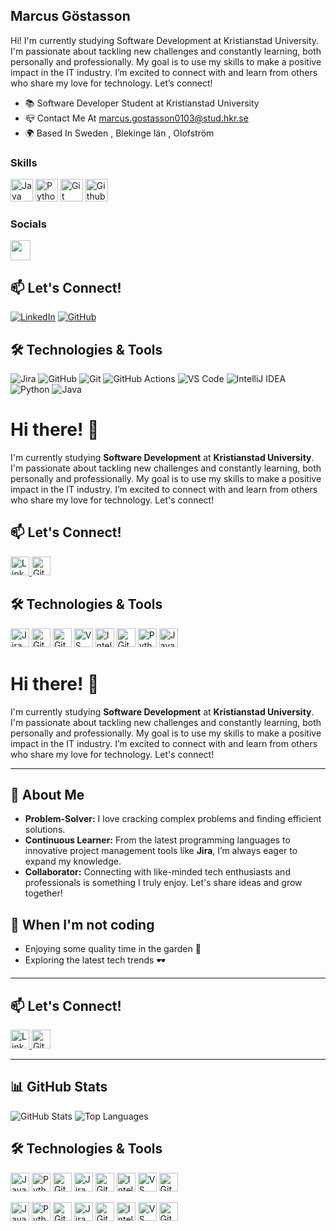 ## Marcus Göstasson
Hi! I'm currently studying Software Development at Kristianstad University. I'm passionate about tackling new challenges and constantly learning, both personally and professionally. My goal is to use my skills to make a positive impact in the IT industry. I’m excited to connect with and learn from others who share my love for technology. Let’s connect!

* 📚  Software Developer Student at Kristianstad University
* 📪  Contact Me At marcus.gostasson0103@stud.hkr.se
* 🌍  Based In Sweden , Blekinge län , Olofström


### Skills

<p align="left">
  <a href="https://www.oracle.com/java/" target="_blank" rel="noreferrer"><img src="https://raw.githubusercontent.com/danielcranney/readme-generator/main/public/icons/skills/java-colored.svg" width="36" height="36" alt="Java" /></a>
  <a href="https://www.python.org/" target="_blank" rel="noreferrer"><img src="https://raw.githubusercontent.com/danielcranney/readme-generator/main/public/icons/skills/python-colored.svg" width="36" height="36" alt="Python" /></a>
   <a href="https://www.github.com" target="_blank" rel="noreferrer"><img src="https://cdn.jsdelivr.net/gh/devicons/devicon@latest/icons/git/git-original-wordmark.svg" width="36" height="36" alt="Git" /></a>
  <a href="https://www.github.com" target="_blank" rel="noreferrer"><img src="https://cdn.jsdelivr.net/gh/devicons/devicon@latest/icons/github/github-original-wordmark.svg" width="36" height="36" alt="Github" /></a>
</p>

### Socials
<a href="https://www.linkedin.com/in/marcusgöstasson" target="_blank" rel="noreferrer">
  <picture>
    <source media="(prefers-color-scheme: dark)" srcset="https://raw.githubusercontent.com/danielcranney/readme-generator/main/public/icons/socials/linkedin-dark.svg" />
    <source media="(prefers-color-scheme: light)" srcset="https://raw.githubusercontent.com/danielcranney/readme-generator/main/public/icons/socials/linkedin.svg" />
    <img src="https://raw.githubusercontent.com/danielcranney/readme-generator/main/public/icons/socials/linkedin.svg" width="32" height="32" />
  </picture>
</a>


## 📫 Let's Connect!
[![LinkedIn](https://img.shields.io/badge/LinkedIn-Profile-blue?style=for-the-badge&logo=linkedin)](https://www.linkedin.com/in/marcusgöstasson)
[![GitHub](https://img.shields.io/badge/GitHub-Profile-black?style=for-the-badge&logo=github)](https://github.com/marcusgostasson)

## 🛠️ Technologies & Tools
![Jira](https://img.shields.io/badge/Jira-0052CC?style=for-the-badge&logo=jira&logoColor=white)
![GitHub](https://img.shields.io/badge/GitHub-181717?style=for-the-badge&logo=github&logoColor=white)
![Git](https://img.shields.io/badge/Git-F05032?style=for-the-badge&logo=git&logoColor=white)
![GitHub Actions](https://img.shields.io/badge/GitHub%20Actions-2088FF?style=for-the-badge&logo=github-actions&logoColor=white)
![VS Code](https://img.shields.io/badge/VS%20Code-007ACC?style=for-the-badge&logo=visual-studio-code&logoColor=white)
![IntelliJ IDEA](https://img.shields.io/badge/IntelliJ%20IDEA-000000?style=for-the-badge&logo=intellij-idea&logoColor=white)
![Python](https://img.shields.io/badge/Python-3776AB?style=for-the-badge&logo=python&logoColor=white)
![Java](https://img.shields.io/badge/Java-007396?style=for-the-badge&logo=java&logoColor=white)


# Hi there! 👋

I'm currently studying **Software Development** at **Kristianstad University**. I'm passionate about tackling new challenges and constantly learning, both personally and professionally. My goal is to use my skills to make a positive impact in the IT industry. I’m excited to connect with and learn from others who share my love for technology. Let's connect!

## 📫 Let's Connect!
<p>
  <a href="https://www.linkedin.com/in/your-profile">
    <img src="https://img.shields.io/badge/LinkedIn-Profile-blue?style=for-the-badge&logo=linkedin" alt="LinkedIn" height="30"/>
  </a>
  <a href="https://github.com/your-profile">
    <img src="https://img.shields.io/badge/GitHub-Profile-black?style=for-the-badge&logo=github" alt="GitHub" height="30"/>
  </a>
</p>

## 🛠️ Technologies & Tools
<p>
  <img src="https://img.shields.io/badge/Jira-0052CC?style=for-the-badge&logo=jira&logoColor=white" alt="Jira" height="30"/>
  <img src="https://img.shields.io/badge/GitHub-181717?style=for-the-badge&logo=github&logoColor=white" alt="GitHub" height="30"/>
  <img src="https://img.shields.io/badge/Git-F05032?style=for-the-badge&logo=git&logoColor=white" alt="Git" height="30"/>
  <img src="https://img.shields.io/badge/VS%20Code-007ACC?style=for-the-badge&logo=visual-studio-code&logoColor=white" alt="VS Code" height="30"/>
  <img src="https://img.shields.io/badge/IntelliJ%20IDEA-000000?style=for-the-badge&logo=intellij-idea&logoColor=white" alt="IntelliJ IDEA" height="30"/>
  <img src="https://img.shields.io/badge/GitHub%20Actions-2088FF?style=for-the-badge&logo=github-actions&logoColor=white" alt="GitHub Actions" height="30"/>
  <img src="https://img.shields.io/badge/Python-3776AB?style=for-the-badge&logo=python&logoColor=white" alt="Python" height="30"/>
  <img src="https://img.shields.io/badge/Java-007396?style=for-the-badge&logo=java&logoColor=white" alt="Java" height="30"/>
</p>


# Hi there! 👋

I'm currently studying **Software Development** at **Kristianstad University**. I'm passionate about tackling new challenges and constantly learning, both personally and professionally. My goal is to use my skills to make a positive impact in the IT industry. I’m excited to connect with and learn from others who share my love for technology. Let's connect!

---

## 🚀 About Me
- **Problem-Solver:** I love cracking complex problems and finding efficient solutions.
- **Continuous Learner:** From the latest programming languages to innovative project management tools like **Jira**, I’m always eager to expand my knowledge.
- **Collaborator:** Connecting with like-minded tech enthusiasts and professionals is something I truly enjoy. Let's share ideas and grow together!

## 🌱 When I'm not coding
- Enjoying some quality time in the garden 🌿
- Exploring the latest tech trends 🕶️

---

## 📫 Let's Connect!
<p>
  <a href="https://www.linkedin.com/in/your-profile">
    <img src="https://cdn-icons-png.flaticon.com/512/174/174857.png" alt="LinkedIn" height="30"/>
  </a>
  <a href="https://github.com/your-profile">
    <img src="https://cdn-icons-png.flaticon.com/512/25/25231.png" alt="GitHub" height="30"/>
  </a>
</p>

---

## 📊 GitHub Stats
![GitHub Stats](https://github-readme-stats.vercel.app/api?username=your-username&show_icons=true&theme=radical)
![Top Languages](https://github-readme-stats.vercel.app/api/top-langs/?username=your-username&layout=compact&theme=radical)

## 🛠️ Technologies & Tools
<p>
  <img src="https://cdn-icons-png.flaticon.com/512/226/226328.png" alt="Java" height="30"/>
  <img src="https://cdn-icons-png.flaticon.com/512/5968/5968350.png" alt="Python" height="30"/>
  <img src="https://cdn-icons-png.flaticon.com/512/2111/2111370.png" alt="GitHub" height="30"/>
  <img src="https://cdn-icons-png.flaticon.com/512/906/906324.png" alt="Jira" height="30"/>
  <img src="https://cdn-icons-png.flaticon.com/512/906/906324.png" alt="GitHub Actions" height="30"/>
  <img src="https://cdn-icons-png.flaticon.com/512/906/906324.png" alt="IntelliJ IDEA" height="30"/>
  <img src="https://cdn-icons-png.flaticon.com/512/906/906324.png" alt="VS Code" height="30"/>
  <img src="https://cdn-icons-png.flaticon.com/512/906/906324.png" alt="Git" height="30"/>
</p>

<p>
  <img src="https://cdn-icons-png.flaticon.com/512/226/226328.png" alt="Java" height="30"/>
  <img src="https://cdn-icons-png.flaticon.com/512/5968/5968350.png" alt="Python" height="30"/>
  <img src="https://cdn-icons-png.flaticon.com/512/25/25231.png" alt="GitHub" height="30"/>
  <img src="https://cdn-icons-png.flaticon.com/512/906/906324.png" alt="Jira" height="30"/>
  <img src="https://avatars.githubusercontent.com/u/44036562?s=200&v=4" alt="GitHub Actions" height="30"/>
  <img src="https://resources.jetbrains.com/storage/products/company/brand/logos/IntelliJ_IDEA_icon.png" alt="IntelliJ IDEA" height="30"/>
  <img src="https://cdn.icon-icons.com/icons2/1381/PNG/512/visualstudiocode_94293.png" alt="VS Code" height="30"/>
  <img src="https://cdn-icons-png.flaticon.com/512/25/25231.png" alt="Git" height="30"/>
</p>
